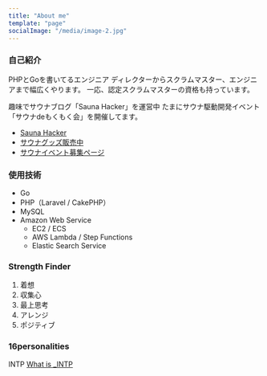 ```yaml
---
title: "About me"
template: "page"
socialImage: "/media/image-2.jpg"
---
```


### 自己紹介
PHPとGoを書いてるエンジニア
ディレクターからスクラムマスター、エンジニアまで幅広くやります。
一応、認定スクラムマスターの資格も持っています。

趣味でサウナブログ「Sauna Hacker」を運営中
たまにサウナ駆動開発イベント「サウナdeもくもく会」を開催してます。

* [Sauna Hacker](https://sauna-hacker.com/)
* [サウナグッズ販売中](https://suzuri.jp/suicabar21?sort=sales)
* [サウナイベント募集ページ](https://sauna-hackers.connpass.com/)


### 使用技術
* Go
* PHP（Laravel / CakePHP）
* MySQL
* Amazon Web Service
    * EC2 / ECS
    * AWS Lambda / Step Functions
    * Elastic Search Service

### Strength Finder
1. 着想
2. 収集心
3. 最上思考
4. アレンジ
5. ポジティブ

### 16personalities
INTP
[What is _INTP](https://www.16personalities.com/ja/intp%E5%9E%8B%E3%81%AE%E6%80%A7%E6%A0%BC)
